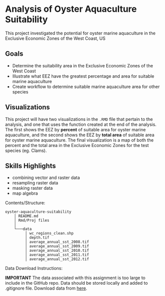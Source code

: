 # Analysis of Oyster Aquaculture Suitability
This project investigated the potential for oyster marine aquaculture in the Exclusive Economic Zones of the West Coast, US

## Goals

-   Determine the suitability area in the Exclusive Economic Zones of
    the West Coast
-   Illustrate what EEZ have the greatest percentage and area for
    suitable marine aquaculture
-   Create workflow to determine suitable marine aquaculture area for
    other species

## Visualizations

This project will have two visualizations in the `.RMD` file that
pertain to the analysis, and one that uses the function created at the
end of the analysis. The first shows the EEZ by **percent** of suitable
area for oyster marine aquaculture, and the second shows the EEZ by
**total area** of suitable area for oyster marine aquaculture. The final
visualization is a map of both the percent and the total area in the
Exclusive Economic Zones for the test species (eg. Clams).

## Skills Highlights

-   combining vector and raster data
-   resampling raster data
-   masking raster data
-   map algebra

Contents/Structure:


    oyster-aquaculture-suitability
        │ README.md 
        │ Rmd/Proj files
        │ 
        └───data 
             │ wc_regions_clean.shp 
             │ depth.tif 
             │ average_annual_sst_2008.tif 
             │ average_annual_sst_2009.tif
             │ average_annual_sst_2010.tif
             │ average_annual_sst_2011.tif 
             │ average_annual_sst_2012.tif

Data Download Instructions:

**IMPORTANT** The data associated with this assignment is too large to
include in the GitHub repo. Data should be stored locally and added to
.gitignore file. Download data from
[here](https://drive.google.com/file/d/1u-iwnPDbe6ZK7wSFVMI-PpCKaRQ3RVmg/view?usp=sharing).
